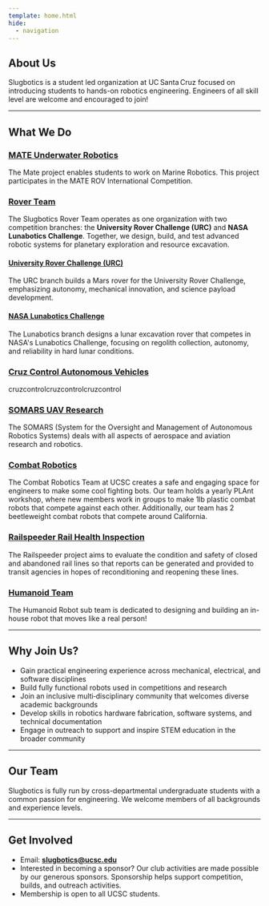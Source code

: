 ```yaml
---
template: home.html
hide:
  - navigation
---
```


## About Us

Slugbotics is a student led organization at UC Santa Cruz focused on introducing
students to hands-on robotics engineering. Engineers of all skill level are welcome and encouraged to join!

---

## What We Do

### [MATE Underwater Robotics](projects/mate.md)

The Mate project enables students to work on Marine Robotics. This project
participates in the MATE ROV International Competition.

### [Rover Team](projects/rover.md)

The Slugbotics Rover Team operates as one organization with two competition branches: the **University Rover Challenge (URC)** and **NASA Lunabotics Challenge**. Together, we design, build, and test advanced robotic systems for planetary exploration and resource excavation.

#### [University Rover Challenge (URC)](projects/rover.md)

The URC branch builds a Mars rover for the University Rover Challenge, emphasizing autonomy, mechanical innovation, and science payload development.

#### [NASA Lunabotics Challenge](projects/rover.md)

The Lunabotics branch designs a lunar excavation rover that competes in NASA's Lunabotics Challenge, focusing on regolith collection, autonomy, and reliability in hard lunar conditions. 



### [Cruz Control Autonomous Vehicles](projects/cruzcontrol.md)

cruzcontrolcruzcontrolcruzcontrol

### [SOMARS UAV Research](projects/somars.md)

The SOMARS (System for the Oversight and Management of Autonomous Robotics
Systems) deals with all aspects of aerospace and aviation research and robotics.

### [Combat Robotics](projects/combatrobotics.md)

The Combat Robotics Team at UCSC creates a safe and engaging space for engineers
to make some cool fighting bots. Our team holds a yearly PLAnt workshop, where
new members work in groups to make 1lb plastic combat robots that compete
against each other. Additionally, our team has 2 beetleweight combat robots that
compete around California.

### [Railspeeder Rail Health Inspection](projects/railspeeder.md)

The Railspeeder project aims to evaluate the condition and safety of closed and
abandoned rail lines so that reports can be generated and provided to transit
agencies in hopes of reconditioning and reopening these lines.

### [Humanoid Team](projects/humanoid.md)

The Humanoid Robot sub team is dedicated to designing and building an in-house
robot that moves like a real person!

---

## Why Join Us?

- Gain practical engineering experience across mechanical, electrical, and
  software disciplines
- Build fully functional robots used in competitions and research
- Join an inclusive multi‑disciplinary community that welcomes diverse academic
  backgrounds
- Develop skills in robotics hardware fabrication, software systems, and
  technical documentation
- Engage in outreach to support and inspire STEM education in the broader
  community

---

## Our Team

Slugbotics is fully run by cross-departmental undergraduate students with a
common passion for engineering. We welcome members of all backgrounds and
experience levels.

---

## Get Involved

- Email: **slugbotics@ucsc.edu**
- Interested in becoming a sponsor? Our club activities are made possible by our generous sponsors. Sponsorship helps support competition, builds, and
  outreach activities.
- Membership is open to all UCSC students.
